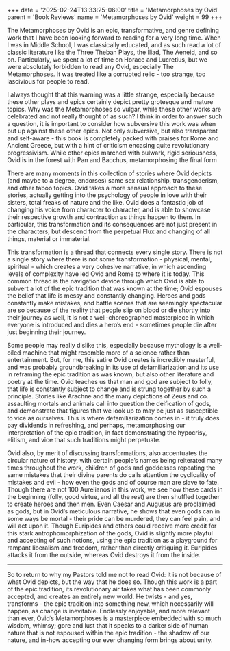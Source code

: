 +++
date = '2025-02-24T13:33:25-06:00'
title = 'Metamorphoses by Ovid'
parent = 'Book Reviews'
name = 'Metamorphoses by Ovid'
weight = 99
+++

The Metamorphoses by Ovid is an epic, transformative, and genre defining work that I have been looking forward to reading for a very long time. When I was in Middle School, I was classically educated, and as such read a lot of classic literature like the Three Theban Plays, the Iliad, The Aeneid, and so on. Particularly, we spent a lot of time on Horace and Lucretius, but we were absolutely forbidden to read any Ovid, especially The Metamorphoses. It was treated like a corrupted relic - too strange, too lascivious for people to read.

I always thought that this warning was a little strange, especially because these other plays and epics certainly depict pretty grotesque and mature topics. Why was the Metamorphoses so vulgar, while these other works are celebrated and not really thought of as such? I think in order to answer such a question, it is important to consider how subversive this work was when put up against these other epics. Not only subversive, but also transparent and self-aware - this book is completely packed with praises for Rome and Ancient Greece, but with a hint of criticism encasing quite revolutionary progressivism. While other epics marched with bulwark, rigid seriousness, Ovid is in the forest with Pan and Bacchus, metamorphosing the final form

There are many moments in this collection of stories where Ovid depicts (and maybe to a degree, endorses) same sex relationship, transgenderism, and other taboo topics. Ovid takes a more sensual approach to these stories, actually getting into the psychology of people in love with their sisters, total freaks of nature and the like. Ovid does a fantastic job of changing his voice from character to character, and is able to showcase their respective growth and contraction as things happen to them. In particular, this transformation and its consequences are not just present in the characters, but descend from the perpetual Flux and changing of all things, material or immaterial. 

This transformation is a thread that connects every single story. There is not a single story where there is not some transformation - physical, mental, spiritual - which creates a very cohesive narrative, in which ascending levels of complexity have led Ovid and Rome to where it is today. This common thread is the navigation device through which Ovid is able to subvert a lot of the epic tradition that was known at the time; Ovid espouses the belief that life is messy and constantly changing. Heroes and gods constantly make mistakes, and battle scenes that are seemingly spectacular are so because of the reality that people slip on blood or die shortly into their journey as well, it is not a well-choreographed masterpiece in which everyone is introduced and dies a hero’s end - sometimes people die after just beginning their journey.

Some people may really dislike this, especially because mythology is a well-oiled machine that might resemble more of a science rather than entertainment. But, for me, this satire Ovid creates is incredibly masterful, and was probably groundbreaking in its use of defamiliarization and its use in reframing the epic tradition as was known, but also other literature and poetry at the time. Ovid teaches us that man and god are subject to folly, that life is constantly subject to change and is strung together by such a principle. Stories like Arachne and the many depictions of Zeus and co. assaulting mortals and animals call into question the deification of gods, and demonstrate that figures that we look up to may be just as susceptible to vice as ourselves. This is where defamiliarization comes in - it truly does pay dividends in refreshing, and perhaps, metamorphosing our interpretation of the epic tradition, in fact demonstrating the hypocrisy, elitism, and vice that such traditions might perpetuate.

Ovid also, by merit of discussing transformations, also accentuates the circular nature of history, with certain people’s names being reiterated many times throughout the work, children of gods and goddesses repeating the same mistakes that their divine parents do calls attention the cyclicality of mistakes and evil - how even the gods and of course man are slave to fate. Though there are not 100 Aurelianos in this work, we see how these cards in the beginning (folly, good virtue, and all the rest) are then shuffled together to create heroes and then men. Even Caesar and Augusus are proclaimed as gods, but in Ovid’s meticulous narrative, he shows that even gods can in some ways be mortal - their pride can be murdered, they can feel pain, and will act upon it. Though Euripides and others could receive more credit for this stark antrophomorphization of the gods, Ovid is slightly more playful and accepting of such notions, using the epic tradition as a playground for rampant liberalism and freedom, rather than directly critiquing it. Euripides attacks it from the outside, whereas Ovid destroys it from the inside.

***

So to return to why my Pastors told me not to read Ovid: it is not because of what Ovid depicts, but the way that he does so. Though this work is a part of the epic tradition, its revolutionary air takes what has been commonly accepted, and creates an entirely new world. He twists - and yes, transforms - the epic tradition into something new, which necessarily will happen, as change is inevitable. Endlessly enjoyable, and more relevant than ever, Ovid’s Metamorphoses is a masterpiece embedded with so much wisdom, whimsy; gore and lust that it speaks to a darker side of human nature that is not espoused within the epic tradition - the shadow of our nature, and in-how accepting our ever changing form brings about unity.







